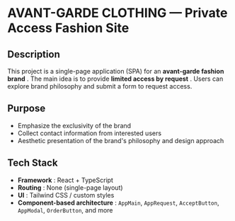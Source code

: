 
# AVANT-GARDE CLOTHING — Private Access Fashion Site

## Description

This project is a single-page application (SPA) for an  **avant-garde fashion brand** . The main idea is to provide  **limited access by request** . Users can explore brand philosophy and submit a form to request access.

## Purpose

* Emphasize the exclusivity of the brand
* Collect contact information from interested users
* Aesthetic presentation of the brand's philosophy and design approach

## Tech Stack

* **Framework** : React + TypeScript
* **Routing** : None (single-page layout)
* **UI** : Tailwind CSS / custom styles
* **Component-based architecture** : `AppMain`, `AppRequest`, `AcceptButton`, `AppModal`, `OrderButton`, and more
